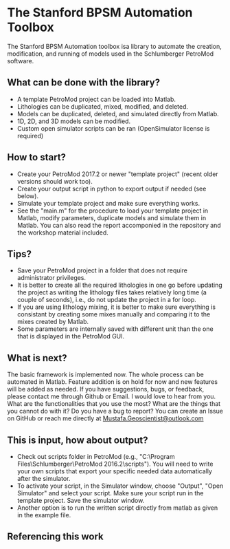 # The Stanford BPSM Automation Toolbox

The Stanford BPSM Automation toolbox isa library to automate the creation, modification, and running of models used in the Schlumberger PetroMod software.

## What can be done with the library?
- A template PetroMod project can be loaded into Matlab. 
- Lithologies can be duplicated, mixed, modified, and deleted. 
- Models can be duplicated, deleted, and simulated directly from Matlab. 
- 1D, 2D, and 3D models can be modified.
- Custom open simulator scripts can be ran (OpenSimulator license is required)

## How to start?
- Create your PetroMod 2017.2 or newer "template project" (recent older versions should work too).
- Create your output script in python to export output if needed (see below).
- Simulate your template project and make sure everything works.
- See the "main.m" for the procedure to load your template project in Matlab, modify parameters, duplicate models and simulate them in Matlab. You can also read the report accomponied in the repository and the workshop material included.

## Tips?
- Save your PetroMod project in a folder that does not require administrator privileges.
- It is better to create all the required lithologies in one go before updating the project as writing the lithology files takes relatively long time (a couple of seconds), i.e., do not update the project in a for loop.
- If you are using lithology mixing, it is better to make sure everything is consistant by creating some mixes manually and comparing it to the mixes created by Matlab.
- Some parameters are internally saved with different unit than the one that is displayed in the PetroMod GUI.

## What is next?
The basic framework is implemented now. The whole process can be automated in Matlab. Feature addition is on hold for now and new features will be added as needed. If you have suggestions, bugs, or feedback, please contact me through Github or Email. I would love to hear from you. What are the functionalities that you use the most? What are the things that you cannot do with it? Do you have a bug to report? You can create an Issue on GitHub or reach me directly at Mustafa.Geoscientist@outlook.com

## This is input, how about output?
- Check out scripts folder in PetroMod (e.g., "C:\Program Files\Schlumberger\PetroMod 2016.2\scripts"). You will need to write your own scripts that export your specific needed data automatically after the simulator.
- To activate your script, in the Simulator window, choose "Output", "Open Simulator" and select your script. Make sure your script run in the template project. Save the simulator window.
- Another option is to run the written script directly from matlab as given in the example file.

## Referencing this work
